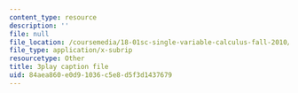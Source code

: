 ```yaml
---
content_type: resource
description: ''
file: null
file_location: /coursemedia/18-01sc-single-variable-calculus-fall-2010/84aea860e0d91036c5e8d5f3d1437679_owkMzpN8WDc.srt
file_type: application/x-subrip
resourcetype: Other
title: 3play caption file
uid: 84aea860-e0d9-1036-c5e8-d5f3d1437679
---
```

